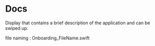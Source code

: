 #  Docs

Display that contains a brief description of the application and can be swiped up.  

file naming : Onboarding_FileName.swift
